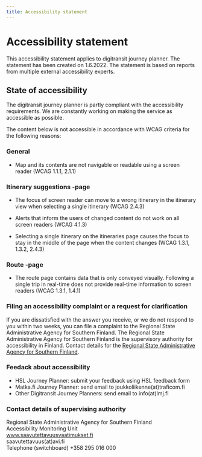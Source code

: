 ```yaml
---
title: Accessibility statement
---
```


# Accessibility statement

This accessibility statement applies to digitransit journey planner. The statement has been created on 1.6.2022. The statement is based on reports from multiple external accessibility experts.

## State of accessibility

The digitransit journey planner is partly compliant with the accessibility requirements. We are constantly working on making the service as accessible as possible.

The content below is not accessible in accordance with WCAG criteria for the following reasons:

### General

- Map and its contents are not navigable or readable using a screen reader (WCAG 1.1.1, 2.1.1)

### Itinerary suggestions -page

- The focus of screen reader can move to a wrong itinerary in the itinerary view when selecting a single itinerary (WCAG 2.4.3)

- Alerts that inform the users of changed content do not work on all screen readers (WCAG 4.1.3)

- Selecting a single itinerary on the itineraries page causes the focus to stay in the middle of the page when the content changes (WCAG 1.3.1, 1.3.2, 2.4.3)

### Route -page

- The route page contains data that is only conveyed visually. Following a single trip in real-time does not provide real-time information to screen readers (WCAG 1.3.1, 1.4.1)

### Filing an accessibility complaint or a request for clarification

If you are dissatisfied with the answer you receive, or we do not respond to you within two weeks, you can file a complaint to the Regional State Administrative Agency for Southern Finland. The Regional State Administrative Agency for Southern Finland is the supervisory authority for accessibility in Finland. Contact details for the [Regional State Administrative Agency for Southern Finland](https://www.saavutettavuusvaatimukset.fi/kayttajan-oikeudet/).

### Feedack about accessibility

- HSL Journey Planner: submit your feedback using HSL feedback form<br>
- Matka.fi Journey Planner: send email to joukkoliikenne(at)traficom.fi<br>
- Other Digitransit Journey Planners: send email to info(at)lmj.fi <br>

### Contact details of supervising authority

Regional State Administrative Agency for Southern Finland<br>
Accessibility Monitoring Unit<br>
www.saavutettavuusvaatimukset.fi<br>
saavutettavuus(at)avi.fi<br>
Telephone (switchboard) +358 295 016 000

